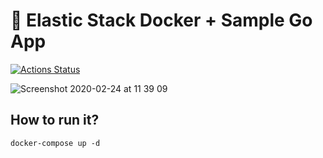 # 📶 Elastic Stack Docker + Sample Go App

[![Actions Status](https://github.com/rubencougil/elastic-stack/workflows/Build/badge.svg)](https://github.com/rubencougil/elastic-stack/actions)

![Screenshot 2020-02-24 at 11 39 09](https://user-images.githubusercontent.com/1073799/75146132-b1061500-56fa-11ea-8776-94d324e4456a.png)

## How to run it?

`docker-compose up -d` 
